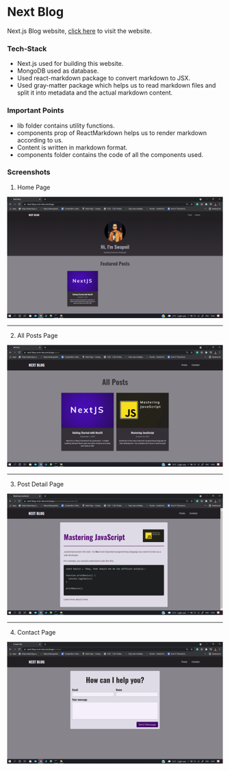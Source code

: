 # Next Blog

Next.js Blog website, [click here](https://next-blog-orj2dr2px-swapnilhota.vercel.app/) to visit the website. 

### Tech-Stack
* Next.js used for building this website.
* MongoDB used as database.
* Used react-markdown package to convert markdown to JSX.
* Used gray-matter package which helps us to read markdown files and split it into
  metadata and the actual markdown content.
  
### Important Points
* lib folder contains utility functions.
* components prop of ReactMarkdown helps us to render markdown according to us.
* Content is written in markdown format.
* components folder contains the code of all the components used.

### Screenshots

1. Home Page

<img src="screenshots/home.png" width="600"/>
<hr/>

2. All Posts Page

<img src="screenshots/allPosts.png" width="600"/>
<hr/>

3. Post Detail Page

<img src="screenshots/postDetail.png" width="600"/>
<hr/>

4. Contact Page


<img src="screenshots/contact.png" width="600"/>
